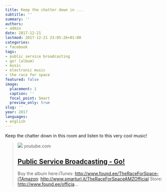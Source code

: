 ```yaml
---
title: Keep the chatter down in ...
subtitle: ''
summary: ''
authors:
- admin
date: 2017-12-21
lastmod: 2017-12-21 23:05:26+01:00
categories:
- facebook
tags:
- public service broadcasting
- go! (album)
- music
- electronic music
- the race for space
featured: false
image:
  placement: 1
  caption: ''
  focal_point: Smart
  preview_only: true
slug: ''
year: 2017
languages:
- english
---
```


Keep the chatter down in this room and listen to this very cool music!
> [![](https://i.ytimg.com/vi/BHIo6qwJarI/hqdefault.jpg)](https://www.youtube.com/watch?v=BHIo6qwJarI)
> youtube.com
> ## [Public Service Broadcasting - Go!](https://www.youtube.com/watch?v=BHIo6qwJarI)
>
>Buy the album here:iTunes: http://www.found.ee/TheRaceForSpace-iTAmazon: http://www.smarturl.it/TheRaceForSpaceAMZOfficial Store: http://www.found.ee/officia...